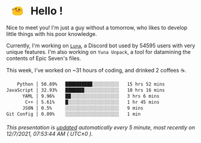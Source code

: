 <h1>   <img src="./spoink.gif" style="vertical-align:middle;" width="30px">   Hello ! </h1>

Nice to meet you! I'm just a guy without a tomorrow, who likes to develop little things with his poor knowledge.

Currently, I'm working on <a href='https://github.com/Asgarrrr/Luna'>`Luna`</a>, a Discord bot used by 54595 users with very unique features. I'm also working on `Yuna Unpack`, a tool for datamining the contents of Epic Seven's files.

This week, I've worked on ~31 hours of coding, and drinked 2 coffees ☕.

```
    Python │ 50.89%   ██████████░░░░░░░░░░   15 hrs 52 mins
JavaScript │ 32.93%   ███████░░░░░░░░░░░░░   10 hrs 16 mins
      YAML │ 9.96%    ██░░░░░░░░░░░░░░░░░░   3 hrs 6 mins
       C++ │ 5.61%    █░░░░░░░░░░░░░░░░░░░   1 hr 45 mins
      JSON │ 0.5%     ░░░░░░░░░░░░░░░░░░░░   9 mins
Git Config │ 0.09%    ░░░░░░░░░░░░░░░░░░░░   1 min
```

###### This presentation is [updated](https://github.com/Asgarrrr) automatically every 5 minute, most recently on 12/7/2021, 07:53:44 AM ( UTC±0 ).